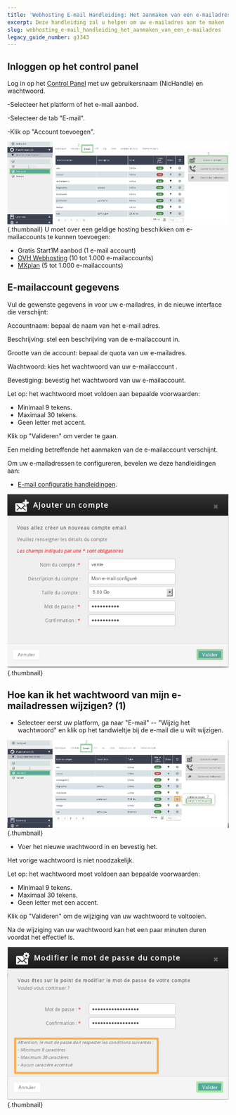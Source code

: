```yaml
---
title: 'Webhosting E-mail Handleiding: Het aanmaken van een e-mailadres'
excerpt: Deze handleiding zal u helpen om uw e-mailadres aan te maken
slug: webhosting_e-mail_handleiding_het_aanmaken_van_een_e-mailadres
legacy_guide_number: g1343
---
```



## Inloggen op het control panel
Log in op het [Control Panel](https://www.ovh.com/managerv3/) met uw gebruikersnaam (NicHandle) en wachtwoord.

-Selecteer het platform of het e-mail aanbod.

-Selecteer de tab "E-mail".

-Klik op "Account toevoegen".

![](images/img_2384.jpg){.thumbnail}
U moet over een geldige hosting beschikken om e-mailaccounts te kunnen toevoegen:


- Gratis Start1M aanbod (1 e-mail account)
- [OVH Webhosting](https://www.ovh.com/fr/hebergement-web/) (10 tot 1.000 e-mailaccounts)
- [MXplan](http://www.ovh.com/fr/produits/mxplan.xml) (5 tot 1.000 e-mailaccounts)




## E-mailaccount gegevens
Vul de gewenste gegevens in voor uw e-mailadres, in de nieuwe interface die verschijnt:

Accountnaam: bepaal de naam van het e-mail adres.

Beschrijving: stel een beschrijving van de e-mailaccount in.

Grootte van de account: bepaal de quota van uw e-mailadres.

Wachtwoord: kies het wachtwoord van uw e-mailaccount .

Bevestiging: bevestig het wachtwoord van uw e-mailaccount.


Let op: het wachtwoord moet voldoen aan bepaalde voorwaarden:


- Minimaal 9 tekens.
- Maximaal 30 tekens.
- Geen letter met accent.



Klik op "Valideren" om verder te gaan.

Een melding betreffende het aanmaken van de e-mailaccount verschijnt.

Om uw e-mailadressen te configureren, bevelen we deze handleidingen aan:


- [E-mail configuratie handleidingen](https://www.ovh.com/fr/hebergement-web/guides/).



![](images/img_2385.jpg){.thumbnail}


## Hoe kan ik het wachtwoord van mijn e-mailadressen wijzigen? (1)

- Selecteer eerst uw platform, ga naar "E-mail" -- "Wijzig het wachtwoord" en klik op het tandwieltje bij de e-mail die u wilt wijzigen.



![](images/img_2386.jpg){.thumbnail}

- Voer het nieuwe wachtwoord in en bevestig het.

Het vorige wachtwoord is niet noodzakelijk.


Let op: het wachtwoord moet voldoen aan bepaalde voorwaarden:


- Minimaal 9 tekens.
- Maximaal 30 tekens.
- Geen letter met een accent.


Klik op "Valideren" om de wijziging van uw wachtwoord te voltooien. 

Na de wijziging van uw wachtwoord kan het een paar minuten duren voordat het effectief is.

![](images/img_2387.jpg){.thumbnail}